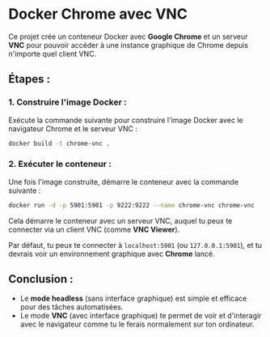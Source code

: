 
# Docker Chrome avec VNC

Ce projet crée un conteneur Docker avec **Google Chrome** et un serveur **VNC** pour pouvoir accéder à une instance graphique de Chrome depuis n'importe quel client VNC.

## Étapes :

### 1. Construire l'image Docker :

Exécute la commande suivante pour construire l'image Docker avec le navigateur Chrome et le serveur VNC :

```bash
docker build -t chrome-vnc .
```

### 2. Exécuter le conteneur :

Une fois l'image construite, démarre le conteneur avec la commande suivante :

```bash
docker run -d -p 5901:5901 -p 9222:9222 --name chrome-vnc chrome-vnc
```

Cela démarre le conteneur avec un serveur VNC, auquel tu peux te connecter via un client VNC (comme **VNC Viewer**).

Par défaut, tu peux te connecter à `localhost:5901` (ou `127.0.0.1:5901`), et tu devrais voir un environnement graphique avec **Chrome** lancé.

## Conclusion :

- Le **mode headless** (sans interface graphique) est simple et efficace pour des tâches automatisées.
- Le mode **VNC** (avec interface graphique) te permet de voir et d'interagir avec le navigateur comme tu le ferais normalement sur ton ordinateur.

